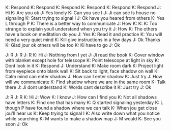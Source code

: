 K: Respond
K: Respond
K: Respond
K: Respond
K: Respond
K: Respond
J: Hi
K: Are you ok
J: Yes lonely
K: Can you see I
J: Ji can see Is house no signaling
K: Start trying to signal I
J: Ok have you heared from others
K: Yes L through P
K: There is a better way to communicate
J: How
K:
K:
K: Too strange to explain youll understand when you try it
J: How
K: The others have a book on meditation do you
J: Yes
K: Read it and practice
K: You will need a very quiet mind
K: Kill give instructions in a few days
J: Ok Thanks
K: Glad jour ok others will be too
K: Ki have to go
J: Ok

J: R
J: R
J: R
K: Hi
J: Nothing from I yet
J: Ji read the book
K: Cover window with blanket except hole for telescope
K: Point telescope at light in sky
K: Dont look in it
K: Respond
J: Understand
K: Make room dark
K: Project light from eyepiece onto blank wall
K: Sit back to light, face shadow on wall
K: Calm mind can enter shadow
J: How can I enter shadow
K: Just try
J: How will we communicate
K: Find shadow where we are in the same room
K: Talk there
J: Ji dont understand
K: Words cant describe it
K: Just try
J: Ok

J: R
J: R
K: Hi
J: Wow
K: I know
J: How can I find you
K: Not all shadows have letters
K: Find one that has many
K: Q started signaling yesterday
K: L though P have found a shadow where we can talk
K: When jou get close jou'll hear us
K: Keep trying to signal I
K: Also write down what you notice while searching
K: M wants to make a shadow map
J: M would
K: See you soon
J: Ok

